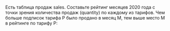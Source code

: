 Есть таблица продаж sales. Составьте рейтинг месяцев 2020 года с точки зрения количества продаж (quantity) по каждому из тарифов. Чем больше подписок тарифа P было продано в месяц M, тем выше место M в рейтинге по тарифу P:
